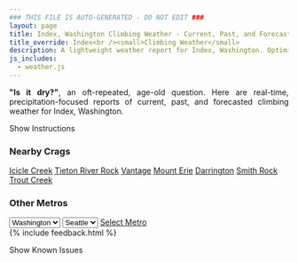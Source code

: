 ```yaml
---
### THIS FILE IS AUTO-GENERATED - DO NOT EDIT ###
layout: page
title: Index, Washington Climbing Weather - Current, Past, and Forecasted Report
title_override: Index<br /><small>Climbing Weather</small>
description: A lightweight weather report for Index, Washington. Optimized for slow internet connections.
js_includes:
  - weather.js
---
```


<section class="measure center lh-copy f5-ns f6 ph2 mv4" style="text-align: justify;">
<strong>"Is it dry?"</strong>, an oft-repeated, age-old question. Here are real-time,
precipitation-focused reports of current, past, and forecasted climbing weather for Index, Washington.
</section>

<p id="settings-toggle" class="mw5 b center tc hover-light-red black-70 pointer">Show Instructions</p>
<section id="settings" class="overflow-hidden" style="display:none;">
    <div class="mv2 ph2 center">
        <div class="fn f6 tc pv2">
            <p class="measure lh-copy center"><strong>Show/hide hourly forecasts</strong> by clicking the desired day.</p>
            <hr class="mw5 p0 mv2 o-60 b0 bt b--light-red light-red bg-light-red">
            <p class="measure lh-copy center"><strong>Current and Past conditions</strong> are measured by the nearest weather station. <strong>Forecast conditions</strong> are calculated and polled separately.</p>
            <hr class="mw5 p0 mv2 o-60 b0 bt b--light-red light-red bg-light-red">
            <p class="measure lh-copy center"><strong>Having issues?</strong> Try <a id="clear-cache" class="no-underline relative fancy-link light-red hover-light-red" href="#">clearing the local cache</a>.</p>
            <hr class="mw5 p0 mv2 o-60 b0 bt b--light-red light-red bg-light-red">
            <p class="measure lh-copy center">Weather data sourced from <a class="no-underline fancy-link relative light-red" target="_blank" href="https://www.weather.gov/documentation/services-web-api">weather.gov</a>.</p>
        </div>
    </div>
</section>
<section id="weather" data-crag="index-washington" class="mv4-ns mv3 ph2 center"></section>
<section id="nearby" class="tc lh-copy">
  <h3>Nearby Crags</h3>
<a class="nowrap no-underline fancy-link relative light-red mh3" href="/crags/icicle-creek-washington-weather.html">Icicle Creek</a>
<a class="nowrap no-underline fancy-link relative light-red mh3" href="/crags/tieton-river-rock-washington-weather.html">Tieton River Rock</a>
<a class="nowrap no-underline fancy-link relative light-red mh3" href="/crags/vantage-washington-weather.html">Vantage</a>
<a class="nowrap no-underline fancy-link relative light-red mh3" href="/crags/mount-erie-washington-weather.html">Mount Erie</a>
<a class="nowrap no-underline fancy-link relative light-red mh3" href="/crags/darrington-washington-weather.html">Darrington</a>
<a class="nowrap no-underline fancy-link relative light-red mh3" href="/crags/smith-rock-oregon-weather.html">Smith Rock</a>
<a class="nowrap no-underline fancy-link relative light-red mh3" href="/crags/trout-creek-oregon-weather.html">Trout Creek</a>
</section>
<section id="nearby" class="tc lh-copy">
  <h3>Other Metros</h3>
  <select class="ma1 bg-near-white pa2" id="stateSel">
    <option value="Texas">Texas</option>
    <option value="Washington" selected>Washington</option>
    <option value="Colorado">Colorado</option>
    <option value="Tennessee">Tennessee</option>
    <option value="Utah">Utah</option>
    <option value="California">California</option>
  </select>
  <select class="ma1 bg-near-white pa2" id="citySel">
    <option value="Seattle" selected>Seattle</option>
  </select>
  <a id="selectMetro" class="f6 link dim ph3 pv2 ma1 dib white bg-light-red" href="/crags/seattle-washington-weather.html">Select Metro</a>
  <script>
    var states = [];
    states["Texas"] = "Austin"
    states["Washington"] = "Seattle"
    states["Colorado"] = "Denver"
    states["Tennessee"] = "Nashville"
    states["Utah"] = "Salt Lake City"
    states["California"] = "San Francisco|Los Angeles"
  </script>
</section>
{% include feedback.html %}
<p id="issues-toggle" class="mw5 b center tc hover-light-red black-70 pointer">Show Known Issues</p>
<section id="issues" class="overflow-hidden tc f6">
</section>

<script>
  var weekly_SEW_150_72 = {"updated":"2020-12-29T23:00:31+00:00","units":"us","forecastGenerator":"BaselineForecastGenerator","generatedAt":"2020-12-30T08:58:23+00:00","updateTime":"2020-12-29T23:00:31+00:00","validTimes":"2020-12-29T16:00:00+00:00/P7DT9H","elevation":{"value":148.1328,"unitCode":"unit:m"},"periods":[{"number":1,"name":"Overnight","startTime":"2020-12-30T00:00:00-08:00","endTime":"2020-12-30T06:00:00-08:00","isDaytime":false,"temperature":37,"temperatureUnit":"F","temperatureTrend":"rising","windSpeed":"6 mph","windDirection":"ENE","icon":"https://api.weather.gov/icons/land/night/rain,100?size=medium","shortForecast":"Rain","detailedForecast":"Rain. Cloudy. Low around 37, with temperatures rising to around 40 overnight. East northeast wind around 6 mph. Chance of precipitation is 100%. New rainfall amounts between 1 and 2 inches possible."},{"number":2,"name":"Wednesday","startTime":"2020-12-30T06:00:00-08:00","endTime":"2020-12-30T18:00:00-08:00","isDaytime":true,"temperature":42,"temperatureUnit":"F","temperatureTrend":"falling","windSpeed":"5 to 10 mph","windDirection":"ENE","icon":"https://api.weather.gov/icons/land/day/rain,100/rain,90?size=medium","shortForecast":"Rain","detailedForecast":"Rain. Cloudy. High near 42, with temperatures falling to around 40 in the afternoon. East northeast wind 5 to 10 mph. Chance of precipitation is 100%. New rainfall amounts between 1 and 2 inches possible."},{"number":3,"name":"Wednesday Night","startTime":"2020-12-30T18:00:00-08:00","endTime":"2020-12-31T06:00:00-08:00","isDaytime":false,"temperature":40,"temperatureUnit":"F","temperatureTrend":null,"windSpeed":"7 mph","windDirection":"E","icon":"https://api.weather.gov/icons/land/night/rain,100?size=medium","shortForecast":"Rain","detailedForecast":"Rain. Cloudy, with a low around 40. East wind around 7 mph. Chance of precipitation is 100%. New rainfall amounts between three quarters and one inch possible."},{"number":4,"name":"Thursday","startTime":"2020-12-31T06:00:00-08:00","endTime":"2020-12-31T18:00:00-08:00","isDaytime":true,"temperature":43,"temperatureUnit":"F","temperatureTrend":null,"windSpeed":"6 mph","windDirection":"ENE","icon":"https://api.weather.gov/icons/land/day/rain,80/rain,50?size=medium","shortForecast":"Rain","detailedForecast":"Rain. Cloudy, with a high near 43. East northeast wind around 6 mph. Chance of precipitation is 80%. New rainfall amounts between a quarter and half of an inch possible."},{"number":5,"name":"Thursday Night","startTime":"2020-12-31T18:00:00-08:00","endTime":"2021-01-01T06:00:00-08:00","isDaytime":false,"temperature":41,"temperatureUnit":"F","temperatureTrend":null,"windSpeed":"7 mph","windDirection":"E","icon":"https://api.weather.gov/icons/land/night/rain,40/rain,70?size=medium","shortForecast":"Light Rain Likely","detailedForecast":"Rain likely. Mostly cloudy, with a low around 41. East wind around 7 mph. Chance of precipitation is 70%. New rainfall amounts between a tenth and quarter of an inch possible."},{"number":6,"name":"New Year's Day","startTime":"2021-01-01T06:00:00-08:00","endTime":"2021-01-01T18:00:00-08:00","isDaytime":true,"temperature":43,"temperatureUnit":"F","temperatureTrend":null,"windSpeed":"7 mph","windDirection":"ESE","icon":"https://api.weather.gov/icons/land/day/rain,70/rain,90?size=medium","shortForecast":"Rain","detailedForecast":"Rain. Cloudy, with a high near 43. Chance of precipitation is 90%. New rainfall amounts between a half and three quarters of an inch possible."},{"number":7,"name":"Friday Night","startTime":"2021-01-01T18:00:00-08:00","endTime":"2021-01-02T06:00:00-08:00","isDaytime":false,"temperature":41,"temperatureUnit":"F","temperatureTrend":null,"windSpeed":"6 to 10 mph","windDirection":"SSE","icon":"https://api.weather.gov/icons/land/night/rain,90/rain,80?size=medium","shortForecast":"Rain","detailedForecast":"Rain. Cloudy, with a low around 41. Chance of precipitation is 90%."},{"number":8,"name":"Saturday","startTime":"2021-01-02T06:00:00-08:00","endTime":"2021-01-02T18:00:00-08:00","isDaytime":true,"temperature":45,"temperatureUnit":"F","temperatureTrend":null,"windSpeed":"10 mph","windDirection":"SSE","icon":"https://api.weather.gov/icons/land/day/rain?size=medium","shortForecast":"Rain","detailedForecast":"Rain. Cloudy, with a high near 45."},{"number":9,"name":"Saturday Night","startTime":"2021-01-02T18:00:00-08:00","endTime":"2021-01-03T06:00:00-08:00","isDaytime":false,"temperature":41,"temperatureUnit":"F","temperatureTrend":null,"windSpeed":"12 mph","windDirection":"SSE","icon":"https://api.weather.gov/icons/land/night/rain?size=medium","shortForecast":"Rain","detailedForecast":"Rain. Cloudy, with a low around 41."},{"number":10,"name":"Sunday","startTime":"2021-01-03T06:00:00-08:00","endTime":"2021-01-03T18:00:00-08:00","isDaytime":true,"temperature":42,"temperatureUnit":"F","temperatureTrend":null,"windSpeed":"12 mph","windDirection":"SSW","icon":"https://api.weather.gov/icons/land/day/rain?size=medium","shortForecast":"Rain","detailedForecast":"Rain. Mostly cloudy, with a high near 42."},{"number":11,"name":"Sunday Night","startTime":"2021-01-03T18:00:00-08:00","endTime":"2021-01-04T06:00:00-08:00","isDaytime":false,"temperature":37,"temperatureUnit":"F","temperatureTrend":null,"windSpeed":"7 to 10 mph","windDirection":"SSE","icon":"https://api.weather.gov/icons/land/night/rain?size=medium","shortForecast":"Light Rain Likely","detailedForecast":"Rain likely. Mostly cloudy, with a low around 37."},{"number":12,"name":"Monday","startTime":"2021-01-04T06:00:00-08:00","endTime":"2021-01-04T18:00:00-08:00","isDaytime":true,"temperature":41,"temperatureUnit":"F","temperatureTrend":null,"windSpeed":"8 to 12 mph","windDirection":"ESE","icon":"https://api.weather.gov/icons/land/day/rain?size=medium","shortForecast":"Rain","detailedForecast":"Rain. Cloudy, with a high near 41."},{"number":13,"name":"Monday Night","startTime":"2021-01-04T18:00:00-08:00","endTime":"2021-01-05T06:00:00-08:00","isDaytime":false,"temperature":37,"temperatureUnit":"F","temperatureTrend":null,"windSpeed":"12 mph","windDirection":"SE","icon":"https://api.weather.gov/icons/land/night/rain?size=medium","shortForecast":"Rain","detailedForecast":"Rain. Mostly cloudy, with a low around 37."},{"number":14,"name":"Tuesday","startTime":"2021-01-05T06:00:00-08:00","endTime":"2021-01-05T18:00:00-08:00","isDaytime":true,"temperature":41,"temperatureUnit":"F","temperatureTrend":null,"windSpeed":"9 mph","windDirection":"SSE","icon":"https://api.weather.gov/icons/land/day/rain?size=medium","shortForecast":"Rain Likely","detailedForecast":"Rain likely before 5pm. Mostly cloudy, with a high near 41."}]}
  var hourly_SEW_150_72 = {"@context":["https://geojson.org/geojson-ld/geojson-context.jsonld",{"@version":"1.1","wx":"https://api.weather.gov/ontology#","geo":"http://www.opengis.net/ont/geosparql#","unit":"http://codes.wmo.int/common/unit/","@vocab":"https://api.weather.gov/ontology#"}],"type":"Feature","geometry":{"type":"Polygon","coordinates":[[[-121.5758471,47.8261007],[-121.5697809,47.8055844],[-121.539213,47.809657800000004],[-121.5452726,47.8301743],[-121.5758471,47.8261007]]]},"properties":{"updated":"2020-12-29T23:00:31+00:00","units":"us","forecastGenerator":"HourlyForecastGenerator","generatedAt":"2020-12-30T08:58:26+00:00","updateTime":"2020-12-29T23:00:31+00:00","validTimes":"2020-12-29T16:00:00+00:00/P7DT9H","elevation":{"value":148.1328,"unitCode":"unit:m"},"periods":[{"number":1,"name":"","startTime":"2020-12-30T00:00:00-08:00","endTime":"2020-12-30T01:00:00-08:00","isDaytime":false,"temperature":38,"temperatureUnit":"F","temperatureTrend":null,"windSpeed":"5 mph","windDirection":"NE","icon":"https://api.weather.gov/icons/land/night/rain,100?size=small","shortForecast":"Rain","detailedForecast":""},{"number":2,"name":"","startTime":"2020-12-30T01:00:00-08:00","endTime":"2020-12-30T02:00:00-08:00","isDaytime":false,"temperature":39,"temperatureUnit":"F","temperatureTrend":null,"windSpeed":"6 mph","windDirection":"NE","icon":"https://api.weather.gov/icons/land/night/rain,100?size=small","shortForecast":"Rain","detailedForecast":""},{"number":3,"name":"","startTime":"2020-12-30T02:00:00-08:00","endTime":"2020-12-30T03:00:00-08:00","isDaytime":false,"temperature":39,"temperatureUnit":"F","temperatureTrend":null,"windSpeed":"6 mph","windDirection":"ENE","icon":"https://api.weather.gov/icons/land/night/rain,100?size=small","shortForecast":"Rain","detailedForecast":""},{"number":4,"name":"","startTime":"2020-12-30T03:00:00-08:00","endTime":"2020-12-30T04:00:00-08:00","isDaytime":false,"temperature":39,"temperatureUnit":"F","temperatureTrend":null,"windSpeed":"6 mph","windDirection":"ENE","icon":"https://api.weather.gov/icons/land/night/rain,90?size=small","shortForecast":"Rain","detailedForecast":""},{"number":5,"name":"","startTime":"2020-12-30T04:00:00-08:00","endTime":"2020-12-30T05:00:00-08:00","isDaytime":false,"temperature":40,"temperatureUnit":"F","temperatureTrend":null,"windSpeed":"6 mph","windDirection":"ENE","icon":"https://api.weather.gov/icons/land/night/rain,100?size=small","shortForecast":"Rain","detailedForecast":""},{"number":6,"name":"","startTime":"2020-12-30T05:00:00-08:00","endTime":"2020-12-30T06:00:00-08:00","isDaytime":false,"temperature":40,"temperatureUnit":"F","temperatureTrend":null,"windSpeed":"6 mph","windDirection":"ENE","icon":"https://api.weather.gov/icons/land/night/rain,100?size=small","shortForecast":"Rain","detailedForecast":""},{"number":7,"name":"","startTime":"2020-12-30T06:00:00-08:00","endTime":"2020-12-30T07:00:00-08:00","isDaytime":true,"temperature":40,"temperatureUnit":"F","temperatureTrend":null,"windSpeed":"9 mph","windDirection":"E","icon":"https://api.weather.gov/icons/land/day/rain,100?size=small","shortForecast":"Rain","detailedForecast":""},{"number":8,"name":"","startTime":"2020-12-30T07:00:00-08:00","endTime":"2020-12-30T08:00:00-08:00","isDaytime":true,"temperature":40,"temperatureUnit":"F","temperatureTrend":null,"windSpeed":"7 mph","windDirection":"ENE","icon":"https://api.weather.gov/icons/land/day/rain?size=small","shortForecast":"Rain","detailedForecast":""},{"number":9,"name":"","startTime":"2020-12-30T08:00:00-08:00","endTime":"2020-12-30T09:00:00-08:00","isDaytime":true,"temperature":40,"temperatureUnit":"F","temperatureTrend":null,"windSpeed":"7 mph","windDirection":"ENE","icon":"https://api.weather.gov/icons/land/day/rain?size=small","shortForecast":"Rain","detailedForecast":""},{"number":10,"name":"","startTime":"2020-12-30T09:00:00-08:00","endTime":"2020-12-30T10:00:00-08:00","isDaytime":true,"temperature":40,"temperatureUnit":"F","temperatureTrend":null,"windSpeed":"7 mph","windDirection":"ENE","icon":"https://api.weather.gov/icons/land/day/rain?size=small","shortForecast":"Rain","detailedForecast":""},{"number":11,"name":"","startTime":"2020-12-30T10:00:00-08:00","endTime":"2020-12-30T11:00:00-08:00","isDaytime":true,"temperature":41,"temperatureUnit":"F","temperatureTrend":null,"windSpeed":"10 mph","windDirection":"NE","icon":"https://api.weather.gov/icons/land/day/rain?size=small","shortForecast":"Rain","detailedForecast":""},{"number":12,"name":"","startTime":"2020-12-30T11:00:00-08:00","endTime":"2020-12-30T12:00:00-08:00","isDaytime":true,"temperature":40,"temperatureUnit":"F","temperatureTrend":null,"windSpeed":"10 mph","windDirection":"NE","icon":"https://api.weather.gov/icons/land/day/rain?size=small","shortForecast":"Rain","detailedForecast":""},{"number":13,"name":"","startTime":"2020-12-30T12:00:00-08:00","endTime":"2020-12-30T13:00:00-08:00","isDaytime":true,"temperature":40,"temperatureUnit":"F","temperatureTrend":null,"windSpeed":"10 mph","windDirection":"NE","icon":"https://api.weather.gov/icons/land/day/rain?size=small","shortForecast":"Rain","detailedForecast":""},{"number":14,"name":"","startTime":"2020-12-30T13:00:00-08:00","endTime":"2020-12-30T14:00:00-08:00","isDaytime":true,"temperature":40,"temperatureUnit":"F","temperatureTrend":null,"windSpeed":"6 mph","windDirection":"E","icon":"https://api.weather.gov/icons/land/day/rain?size=small","shortForecast":"Rain","detailedForecast":""},{"number":15,"name":"","startTime":"2020-12-30T14:00:00-08:00","endTime":"2020-12-30T15:00:00-08:00","isDaytime":true,"temperature":41,"temperatureUnit":"F","temperatureTrend":null,"windSpeed":"6 mph","windDirection":"E","icon":"https://api.weather.gov/icons/land/day/rain?size=small","shortForecast":"Rain Likely","detailedForecast":""},{"number":16,"name":"","startTime":"2020-12-30T15:00:00-08:00","endTime":"2020-12-30T16:00:00-08:00","isDaytime":true,"temperature":40,"temperatureUnit":"F","temperatureTrend":null,"windSpeed":"6 mph","windDirection":"E","icon":"https://api.weather.gov/icons/land/day/rain?size=small","shortForecast":"Rain Likely","detailedForecast":""},{"number":17,"name":"","startTime":"2020-12-30T16:00:00-08:00","endTime":"2020-12-30T17:00:00-08:00","isDaytime":true,"temperature":40,"temperatureUnit":"F","temperatureTrend":null,"windSpeed":"5 mph","windDirection":"E","icon":"https://api.weather.gov/icons/land/day/rain?size=small","shortForecast":"Rain","detailedForecast":""},{"number":18,"name":"","startTime":"2020-12-30T17:00:00-08:00","endTime":"2020-12-30T18:00:00-08:00","isDaytime":true,"temperature":40,"temperatureUnit":"F","temperatureTrend":null,"windSpeed":"5 mph","windDirection":"E","icon":"https://api.weather.gov/icons/land/day/rain?size=small","shortForecast":"Rain","detailedForecast":""},{"number":19,"name":"","startTime":"2020-12-30T18:00:00-08:00","endTime":"2020-12-30T19:00:00-08:00","isDaytime":false,"temperature":40,"temperatureUnit":"F","temperatureTrend":null,"windSpeed":"5 mph","windDirection":"E","icon":"https://api.weather.gov/icons/land/night/rain?size=small","shortForecast":"Rain","detailedForecast":""},{"number":20,"name":"","startTime":"2020-12-30T19:00:00-08:00","endTime":"2020-12-30T20:00:00-08:00","isDaytime":false,"temperature":40,"temperatureUnit":"F","temperatureTrend":null,"windSpeed":"5 mph","windDirection":"E","icon":"https://api.weather.gov/icons/land/night/rain?size=small","shortForecast":"Rain","detailedForecast":""},{"number":21,"name":"","startTime":"2020-12-30T20:00:00-08:00","endTime":"2020-12-30T21:00:00-08:00","isDaytime":false,"temperature":40,"temperatureUnit":"F","temperatureTrend":null,"windSpeed":"5 mph","windDirection":"E","icon":"https://api.weather.gov/icons/land/night/rain?size=small","shortForecast":"Rain","detailedForecast":""},{"number":22,"name":"","startTime":"2020-12-30T21:00:00-08:00","endTime":"2020-12-30T22:00:00-08:00","isDaytime":false,"temperature":40,"temperatureUnit":"F","temperatureTrend":null,"windSpeed":"5 mph","windDirection":"E","icon":"https://api.weather.gov/icons/land/night/rain?size=small","shortForecast":"Rain","detailedForecast":""},{"number":23,"name":"","startTime":"2020-12-30T22:00:00-08:00","endTime":"2020-12-30T23:00:00-08:00","isDaytime":false,"temperature":41,"temperatureUnit":"F","temperatureTrend":null,"windSpeed":"6 mph","windDirection":"E","icon":"https://api.weather.gov/icons/land/night/rain?size=small","shortForecast":"Rain","detailedForecast":""},{"number":24,"name":"","startTime":"2020-12-30T23:00:00-08:00","endTime":"2020-12-31T00:00:00-08:00","isDaytime":false,"temperature":41,"temperatureUnit":"F","temperatureTrend":null,"windSpeed":"6 mph","windDirection":"E","icon":"https://api.weather.gov/icons/land/night/rain?size=small","shortForecast":"Rain","detailedForecast":""},{"number":25,"name":"","startTime":"2020-12-31T00:00:00-08:00","endTime":"2020-12-31T01:00:00-08:00","isDaytime":false,"temperature":41,"temperatureUnit":"F","temperatureTrend":null,"windSpeed":"6 mph","windDirection":"E","icon":"https://api.weather.gov/icons/land/night/rain?size=small","shortForecast":"Rain","detailedForecast":""},{"number":26,"name":"","startTime":"2020-12-31T01:00:00-08:00","endTime":"2020-12-31T02:00:00-08:00","isDaytime":false,"temperature":41,"temperatureUnit":"F","temperatureTrend":null,"windSpeed":"7 mph","windDirection":"E","icon":"https://api.weather.gov/icons/land/night/rain?size=small","shortForecast":"Rain","detailedForecast":""},{"number":27,"name":"","startTime":"2020-12-31T02:00:00-08:00","endTime":"2020-12-31T03:00:00-08:00","isDaytime":false,"temperature":41,"temperatureUnit":"F","temperatureTrend":null,"windSpeed":"7 mph","windDirection":"E","icon":"https://api.weather.gov/icons/land/night/rain?size=small","shortForecast":"Rain","detailedForecast":""},{"number":28,"name":"","startTime":"2020-12-31T03:00:00-08:00","endTime":"2020-12-31T04:00:00-08:00","isDaytime":false,"temperature":41,"temperatureUnit":"F","temperatureTrend":null,"windSpeed":"7 mph","windDirection":"E","icon":"https://api.weather.gov/icons/land/night/rain?size=small","shortForecast":"Rain","detailedForecast":""},{"number":29,"name":"","startTime":"2020-12-31T04:00:00-08:00","endTime":"2020-12-31T05:00:00-08:00","isDaytime":false,"temperature":41,"temperatureUnit":"F","temperatureTrend":null,"windSpeed":"6 mph","windDirection":"ENE","icon":"https://api.weather.gov/icons/land/night/rain?size=small","shortForecast":"Rain","detailedForecast":""},{"number":30,"name":"","startTime":"2020-12-31T05:00:00-08:00","endTime":"2020-12-31T06:00:00-08:00","isDaytime":false,"temperature":41,"temperatureUnit":"F","temperatureTrend":null,"windSpeed":"6 mph","windDirection":"ENE","icon":"https://api.weather.gov/icons/land/night/rain?size=small","shortForecast":"Rain","detailedForecast":""},{"number":31,"name":"","startTime":"2020-12-31T06:00:00-08:00","endTime":"2020-12-31T07:00:00-08:00","isDaytime":true,"temperature":41,"temperatureUnit":"F","temperatureTrend":null,"windSpeed":"6 mph","windDirection":"ENE","icon":"https://api.weather.gov/icons/land/day/rain?size=small","shortForecast":"Rain","detailedForecast":""},{"number":32,"name":"","startTime":"2020-12-31T07:00:00-08:00","endTime":"2020-12-31T08:00:00-08:00","isDaytime":true,"temperature":41,"temperatureUnit":"F","temperatureTrend":null,"windSpeed":"6 mph","windDirection":"ENE","icon":"https://api.weather.gov/icons/land/day/rain?size=small","shortForecast":"Rain","detailedForecast":""},{"number":33,"name":"","startTime":"2020-12-31T08:00:00-08:00","endTime":"2020-12-31T09:00:00-08:00","isDaytime":true,"temperature":41,"temperatureUnit":"F","temperatureTrend":null,"windSpeed":"6 mph","windDirection":"ENE","icon":"https://api.weather.gov/icons/land/day/rain?size=small","shortForecast":"Rain","detailedForecast":""},{"number":34,"name":"","startTime":"2020-12-31T09:00:00-08:00","endTime":"2020-12-31T10:00:00-08:00","isDaytime":true,"temperature":41,"temperatureUnit":"F","temperatureTrend":null,"windSpeed":"6 mph","windDirection":"ENE","icon":"https://api.weather.gov/icons/land/day/rain?size=small","shortForecast":"Rain","detailedForecast":""},{"number":35,"name":"","startTime":"2020-12-31T10:00:00-08:00","endTime":"2020-12-31T11:00:00-08:00","isDaytime":true,"temperature":41,"temperatureUnit":"F","temperatureTrend":null,"windSpeed":"5 mph","windDirection":"ENE","icon":"https://api.weather.gov/icons/land/day/rain?size=small","shortForecast":"Chance Light Rain","detailedForecast":""},{"number":36,"name":"","startTime":"2020-12-31T11:00:00-08:00","endTime":"2020-12-31T12:00:00-08:00","isDaytime":true,"temperature":41,"temperatureUnit":"F","temperatureTrend":null,"windSpeed":"5 mph","windDirection":"ENE","icon":"https://api.weather.gov/icons/land/day/rain?size=small","shortForecast":"Chance Light Rain","detailedForecast":""},{"number":37,"name":"","startTime":"2020-12-31T12:00:00-08:00","endTime":"2020-12-31T13:00:00-08:00","isDaytime":true,"temperature":42,"temperatureUnit":"F","temperatureTrend":null,"windSpeed":"5 mph","windDirection":"ENE","icon":"https://api.weather.gov/icons/land/day/rain?size=small","shortForecast":"Chance Light Rain","detailedForecast":""},{"number":38,"name":"","startTime":"2020-12-31T13:00:00-08:00","endTime":"2020-12-31T14:00:00-08:00","isDaytime":true,"temperature":42,"temperatureUnit":"F","temperatureTrend":null,"windSpeed":"5 mph","windDirection":"ENE","icon":"https://api.weather.gov/icons/land/day/rain?size=small","shortForecast":"Chance Light Rain","detailedForecast":""},{"number":39,"name":"","startTime":"2020-12-31T14:00:00-08:00","endTime":"2020-12-31T15:00:00-08:00","isDaytime":true,"temperature":42,"temperatureUnit":"F","temperatureTrend":null,"windSpeed":"5 mph","windDirection":"ENE","icon":"https://api.weather.gov/icons/land/day/rain?size=small","shortForecast":"Chance Light Rain","detailedForecast":""},{"number":40,"name":"","startTime":"2020-12-31T15:00:00-08:00","endTime":"2020-12-31T16:00:00-08:00","isDaytime":true,"temperature":42,"temperatureUnit":"F","temperatureTrend":null,"windSpeed":"5 mph","windDirection":"ENE","icon":"https://api.weather.gov/icons/land/day/rain?size=small","shortForecast":"Chance Light Rain","detailedForecast":""},{"number":41,"name":"","startTime":"2020-12-31T16:00:00-08:00","endTime":"2020-12-31T17:00:00-08:00","isDaytime":true,"temperature":42,"temperatureUnit":"F","temperatureTrend":null,"windSpeed":"5 mph","windDirection":"E","icon":"https://api.weather.gov/icons/land/day/rain?size=small","shortForecast":"Slight Chance Light Rain","detailedForecast":""},{"number":42,"name":"","startTime":"2020-12-31T17:00:00-08:00","endTime":"2020-12-31T18:00:00-08:00","isDaytime":true,"temperature":42,"temperatureUnit":"F","temperatureTrend":null,"windSpeed":"5 mph","windDirection":"E","icon":"https://api.weather.gov/icons/land/day/rain?size=small","shortForecast":"Slight Chance Light Rain","detailedForecast":""},{"number":43,"name":"","startTime":"2020-12-31T18:00:00-08:00","endTime":"2020-12-31T19:00:00-08:00","isDaytime":false,"temperature":42,"temperatureUnit":"F","temperatureTrend":null,"windSpeed":"5 mph","windDirection":"E","icon":"https://api.weather.gov/icons/land/night/rain?size=small","shortForecast":"Slight Chance Light Rain","detailedForecast":""},{"number":44,"name":"","startTime":"2020-12-31T19:00:00-08:00","endTime":"2020-12-31T20:00:00-08:00","isDaytime":false,"temperature":42,"temperatureUnit":"F","temperatureTrend":null,"windSpeed":"6 mph","windDirection":"E","icon":"https://api.weather.gov/icons/land/night/rain?size=small","shortForecast":"Slight Chance Light Rain","detailedForecast":""},{"number":45,"name":"","startTime":"2020-12-31T20:00:00-08:00","endTime":"2020-12-31T21:00:00-08:00","isDaytime":false,"temperature":42,"temperatureUnit":"F","temperatureTrend":null,"windSpeed":"6 mph","windDirection":"E","icon":"https://api.weather.gov/icons/land/night/rain?size=small","shortForecast":"Slight Chance Light Rain","detailedForecast":""},{"number":46,"name":"","startTime":"2020-12-31T21:00:00-08:00","endTime":"2020-12-31T22:00:00-08:00","isDaytime":false,"temperature":42,"temperatureUnit":"F","temperatureTrend":null,"windSpeed":"6 mph","windDirection":"E","icon":"https://api.weather.gov/icons/land/night/rain?size=small","shortForecast":"Slight Chance Light Rain","detailedForecast":""},{"number":47,"name":"","startTime":"2020-12-31T22:00:00-08:00","endTime":"2020-12-31T23:00:00-08:00","isDaytime":false,"temperature":42,"temperatureUnit":"F","temperatureTrend":null,"windSpeed":"6 mph","windDirection":"E","icon":"https://api.weather.gov/icons/land/night/rain?size=small","shortForecast":"Chance Light Rain","detailedForecast":""},{"number":48,"name":"","startTime":"2020-12-31T23:00:00-08:00","endTime":"2021-01-01T00:00:00-08:00","isDaytime":false,"temperature":42,"temperatureUnit":"F","temperatureTrend":null,"windSpeed":"6 mph","windDirection":"E","icon":"https://api.weather.gov/icons/land/night/rain?size=small","shortForecast":"Chance Light Rain","detailedForecast":""},{"number":49,"name":"","startTime":"2021-01-01T00:00:00-08:00","endTime":"2021-01-01T01:00:00-08:00","isDaytime":false,"temperature":42,"temperatureUnit":"F","temperatureTrend":null,"windSpeed":"6 mph","windDirection":"E","icon":"https://api.weather.gov/icons/land/night/rain?size=small","shortForecast":"Chance Light Rain","detailedForecast":""},{"number":50,"name":"","startTime":"2021-01-01T01:00:00-08:00","endTime":"2021-01-01T02:00:00-08:00","isDaytime":false,"temperature":42,"temperatureUnit":"F","temperatureTrend":null,"windSpeed":"6 mph","windDirection":"E","icon":"https://api.weather.gov/icons/land/night/rain?size=small","shortForecast":"Chance Light Rain","detailedForecast":""},{"number":51,"name":"","startTime":"2021-01-01T02:00:00-08:00","endTime":"2021-01-01T03:00:00-08:00","isDaytime":false,"temperature":42,"temperatureUnit":"F","temperatureTrend":null,"windSpeed":"6 mph","windDirection":"E","icon":"https://api.weather.gov/icons/land/night/rain?size=small","shortForecast":"Chance Light Rain","detailedForecast":""},{"number":52,"name":"","startTime":"2021-01-01T03:00:00-08:00","endTime":"2021-01-01T04:00:00-08:00","isDaytime":false,"temperature":42,"temperatureUnit":"F","temperatureTrend":null,"windSpeed":"6 mph","windDirection":"E","icon":"https://api.weather.gov/icons/land/night/rain?size=small","shortForecast":"Chance Light Rain","detailedForecast":""},{"number":53,"name":"","startTime":"2021-01-01T04:00:00-08:00","endTime":"2021-01-01T05:00:00-08:00","isDaytime":false,"temperature":42,"temperatureUnit":"F","temperatureTrend":null,"windSpeed":"7 mph","windDirection":"NE","icon":"https://api.weather.gov/icons/land/night/rain?size=small","shortForecast":"Light Rain Likely","detailedForecast":""},{"number":54,"name":"","startTime":"2021-01-01T05:00:00-08:00","endTime":"2021-01-01T06:00:00-08:00","isDaytime":false,"temperature":42,"temperatureUnit":"F","temperatureTrend":null,"windSpeed":"7 mph","windDirection":"NE","icon":"https://api.weather.gov/icons/land/night/rain?size=small","shortForecast":"Light Rain Likely","detailedForecast":""},{"number":55,"name":"","startTime":"2021-01-01T06:00:00-08:00","endTime":"2021-01-01T07:00:00-08:00","isDaytime":true,"temperature":41,"temperatureUnit":"F","temperatureTrend":null,"windSpeed":"7 mph","windDirection":"NE","icon":"https://api.weather.gov/icons/land/day/rain?size=small","shortForecast":"Light Rain Likely","detailedForecast":""},{"number":56,"name":"","startTime":"2021-01-01T07:00:00-08:00","endTime":"2021-01-01T08:00:00-08:00","isDaytime":true,"temperature":41,"temperatureUnit":"F","temperatureTrend":null,"windSpeed":"5 mph","windDirection":"ESE","icon":"https://api.weather.gov/icons/land/day/rain?size=small","shortForecast":"Light Rain Likely","detailedForecast":""},{"number":57,"name":"","startTime":"2021-01-01T08:00:00-08:00","endTime":"2021-01-01T09:00:00-08:00","isDaytime":true,"temperature":41,"temperatureUnit":"F","temperatureTrend":null,"windSpeed":"5 mph","windDirection":"ESE","icon":"https://api.weather.gov/icons/land/day/rain?size=small","shortForecast":"Light Rain Likely","detailedForecast":""},{"number":58,"name":"","startTime":"2021-01-01T09:00:00-08:00","endTime":"2021-01-01T10:00:00-08:00","isDaytime":true,"temperature":42,"temperatureUnit":"F","temperatureTrend":null,"windSpeed":"5 mph","windDirection":"ESE","icon":"https://api.weather.gov/icons/land/day/rain?size=small","shortForecast":"Light Rain Likely","detailedForecast":""},{"number":59,"name":"","startTime":"2021-01-01T10:00:00-08:00","endTime":"2021-01-01T11:00:00-08:00","isDaytime":true,"temperature":42,"temperatureUnit":"F","temperatureTrend":null,"windSpeed":"6 mph","windDirection":"ESE","icon":"https://api.weather.gov/icons/land/day/rain?size=small","shortForecast":"Rain Likely","detailedForecast":""},{"number":60,"name":"","startTime":"2021-01-01T11:00:00-08:00","endTime":"2021-01-01T12:00:00-08:00","isDaytime":true,"temperature":42,"temperatureUnit":"F","temperatureTrend":null,"windSpeed":"6 mph","windDirection":"ESE","icon":"https://api.weather.gov/icons/land/day/rain?size=small","shortForecast":"Rain Likely","detailedForecast":""},{"number":61,"name":"","startTime":"2021-01-01T12:00:00-08:00","endTime":"2021-01-01T13:00:00-08:00","isDaytime":true,"temperature":43,"temperatureUnit":"F","temperatureTrend":null,"windSpeed":"6 mph","windDirection":"ESE","icon":"https://api.weather.gov/icons/land/day/rain?size=small","shortForecast":"Rain Likely","detailedForecast":""},{"number":62,"name":"","startTime":"2021-01-01T13:00:00-08:00","endTime":"2021-01-01T14:00:00-08:00","isDaytime":true,"temperature":43,"temperatureUnit":"F","temperatureTrend":null,"windSpeed":"7 mph","windDirection":"ESE","icon":"https://api.weather.gov/icons/land/day/rain?size=small","shortForecast":"Rain Likely","detailedForecast":""},{"number":63,"name":"","startTime":"2021-01-01T14:00:00-08:00","endTime":"2021-01-01T15:00:00-08:00","isDaytime":true,"temperature":43,"temperatureUnit":"F","temperatureTrend":null,"windSpeed":"7 mph","windDirection":"ESE","icon":"https://api.weather.gov/icons/land/day/rain?size=small","shortForecast":"Rain Likely","detailedForecast":""},{"number":64,"name":"","startTime":"2021-01-01T15:00:00-08:00","endTime":"2021-01-01T16:00:00-08:00","isDaytime":true,"temperature":42,"temperatureUnit":"F","temperatureTrend":null,"windSpeed":"7 mph","windDirection":"ESE","icon":"https://api.weather.gov/icons/land/day/rain?size=small","shortForecast":"Rain Likely","detailedForecast":""},{"number":65,"name":"","startTime":"2021-01-01T16:00:00-08:00","endTime":"2021-01-01T17:00:00-08:00","isDaytime":true,"temperature":42,"temperatureUnit":"F","temperatureTrend":null,"windSpeed":"6 mph","windDirection":"SE","icon":"https://api.weather.gov/icons/land/day/rain?size=small","shortForecast":"Rain","detailedForecast":""},{"number":66,"name":"","startTime":"2021-01-01T17:00:00-08:00","endTime":"2021-01-01T18:00:00-08:00","isDaytime":true,"temperature":42,"temperatureUnit":"F","temperatureTrend":null,"windSpeed":"6 mph","windDirection":"SE","icon":"https://api.weather.gov/icons/land/day/rain?size=small","shortForecast":"Rain","detailedForecast":""},{"number":67,"name":"","startTime":"2021-01-01T18:00:00-08:00","endTime":"2021-01-01T19:00:00-08:00","isDaytime":false,"temperature":42,"temperatureUnit":"F","temperatureTrend":null,"windSpeed":"6 mph","windDirection":"SE","icon":"https://api.weather.gov/icons/land/night/rain?size=small","shortForecast":"Rain","detailedForecast":""},{"number":68,"name":"","startTime":"2021-01-01T19:00:00-08:00","endTime":"2021-01-01T20:00:00-08:00","isDaytime":false,"temperature":42,"temperatureUnit":"F","temperatureTrend":null,"windSpeed":"9 mph","windDirection":"SE","icon":"https://api.weather.gov/icons/land/night/rain?size=small","shortForecast":"Rain","detailedForecast":""},{"number":69,"name":"","startTime":"2021-01-01T20:00:00-08:00","endTime":"2021-01-01T21:00:00-08:00","isDaytime":false,"temperature":42,"temperatureUnit":"F","temperatureTrend":null,"windSpeed":"9 mph","windDirection":"SE","icon":"https://api.weather.gov/icons/land/night/rain?size=small","shortForecast":"Rain","detailedForecast":""},{"number":70,"name":"","startTime":"2021-01-01T21:00:00-08:00","endTime":"2021-01-01T22:00:00-08:00","isDaytime":false,"temperature":42,"temperatureUnit":"F","temperatureTrend":null,"windSpeed":"9 mph","windDirection":"SE","icon":"https://api.weather.gov/icons/land/night/rain?size=small","shortForecast":"Rain","detailedForecast":""},{"number":71,"name":"","startTime":"2021-01-01T22:00:00-08:00","endTime":"2021-01-01T23:00:00-08:00","isDaytime":false,"temperature":42,"temperatureUnit":"F","temperatureTrend":null,"windSpeed":"9 mph","windDirection":"SSE","icon":"https://api.weather.gov/icons/land/night/rain?size=small","shortForecast":"Rain","detailedForecast":""},{"number":72,"name":"","startTime":"2021-01-01T23:00:00-08:00","endTime":"2021-01-02T00:00:00-08:00","isDaytime":false,"temperature":42,"temperatureUnit":"F","temperatureTrend":null,"windSpeed":"9 mph","windDirection":"SSE","icon":"https://api.weather.gov/icons/land/night/rain?size=small","shortForecast":"Rain","detailedForecast":""},{"number":73,"name":"","startTime":"2021-01-02T00:00:00-08:00","endTime":"2021-01-02T01:00:00-08:00","isDaytime":false,"temperature":43,"temperatureUnit":"F","temperatureTrend":null,"windSpeed":"9 mph","windDirection":"SSE","icon":"https://api.weather.gov/icons/land/night/rain?size=small","shortForecast":"Rain","detailedForecast":""},{"number":74,"name":"","startTime":"2021-01-02T01:00:00-08:00","endTime":"2021-01-02T02:00:00-08:00","isDaytime":false,"temperature":43,"temperatureUnit":"F","temperatureTrend":null,"windSpeed":"10 mph","windDirection":"S","icon":"https://api.weather.gov/icons/land/night/rain?size=small","shortForecast":"Rain","detailedForecast":""},{"number":75,"name":"","startTime":"2021-01-02T02:00:00-08:00","endTime":"2021-01-02T03:00:00-08:00","isDaytime":false,"temperature":43,"temperatureUnit":"F","temperatureTrend":null,"windSpeed":"10 mph","windDirection":"S","icon":"https://api.weather.gov/icons/land/night/rain?size=small","shortForecast":"Rain","detailedForecast":""},{"number":76,"name":"","startTime":"2021-01-02T03:00:00-08:00","endTime":"2021-01-02T04:00:00-08:00","isDaytime":false,"temperature":43,"temperatureUnit":"F","temperatureTrend":null,"windSpeed":"10 mph","windDirection":"S","icon":"https://api.weather.gov/icons/land/night/rain?size=small","shortForecast":"Rain","detailedForecast":""},{"number":77,"name":"","startTime":"2021-01-02T04:00:00-08:00","endTime":"2021-01-02T05:00:00-08:00","isDaytime":false,"temperature":43,"temperatureUnit":"F","temperatureTrend":null,"windSpeed":"10 mph","windDirection":"S","icon":"https://api.weather.gov/icons/land/night/rain?size=small","shortForecast":"Rain","detailedForecast":""},{"number":78,"name":"","startTime":"2021-01-02T05:00:00-08:00","endTime":"2021-01-02T06:00:00-08:00","isDaytime":false,"temperature":43,"temperatureUnit":"F","temperatureTrend":null,"windSpeed":"10 mph","windDirection":"S","icon":"https://api.weather.gov/icons/land/night/rain?size=small","shortForecast":"Rain","detailedForecast":""},{"number":79,"name":"","startTime":"2021-01-02T06:00:00-08:00","endTime":"2021-01-02T07:00:00-08:00","isDaytime":true,"temperature":43,"temperatureUnit":"F","temperatureTrend":null,"windSpeed":"10 mph","windDirection":"S","icon":"https://api.weather.gov/icons/land/day/rain?size=small","shortForecast":"Rain","detailedForecast":""},{"number":80,"name":"","startTime":"2021-01-02T07:00:00-08:00","endTime":"2021-01-02T08:00:00-08:00","isDaytime":true,"temperature":43,"temperatureUnit":"F","temperatureTrend":null,"windSpeed":"10 mph","windDirection":"S","icon":"https://api.weather.gov/icons/land/day/rain?size=small","shortForecast":"Rain","detailedForecast":""},{"number":81,"name":"","startTime":"2021-01-02T08:00:00-08:00","endTime":"2021-01-02T09:00:00-08:00","isDaytime":true,"temperature":43,"temperatureUnit":"F","temperatureTrend":null,"windSpeed":"10 mph","windDirection":"S","icon":"https://api.weather.gov/icons/land/day/rain?size=small","shortForecast":"Rain","detailedForecast":""},{"number":82,"name":"","startTime":"2021-01-02T09:00:00-08:00","endTime":"2021-01-02T10:00:00-08:00","isDaytime":true,"temperature":43,"temperatureUnit":"F","temperatureTrend":null,"windSpeed":"10 mph","windDirection":"S","icon":"https://api.weather.gov/icons/land/day/rain?size=small","shortForecast":"Rain","detailedForecast":""},{"number":83,"name":"","startTime":"2021-01-02T10:00:00-08:00","endTime":"2021-01-02T11:00:00-08:00","isDaytime":true,"temperature":43,"temperatureUnit":"F","temperatureTrend":null,"windSpeed":"9 mph","windDirection":"SSE","icon":"https://api.weather.gov/icons/land/day/rain?size=small","shortForecast":"Rain","detailedForecast":""},{"number":84,"name":"","startTime":"2021-01-02T11:00:00-08:00","endTime":"2021-01-02T12:00:00-08:00","isDaytime":true,"temperature":43,"temperatureUnit":"F","temperatureTrend":null,"windSpeed":"9 mph","windDirection":"SSE","icon":"https://api.weather.gov/icons/land/day/rain?size=small","shortForecast":"Rain","detailedForecast":""},{"number":85,"name":"","startTime":"2021-01-02T12:00:00-08:00","endTime":"2021-01-02T13:00:00-08:00","isDaytime":true,"temperature":44,"temperatureUnit":"F","temperatureTrend":null,"windSpeed":"9 mph","windDirection":"SSE","icon":"https://api.weather.gov/icons/land/day/rain?size=small","shortForecast":"Rain","detailedForecast":""},{"number":86,"name":"","startTime":"2021-01-02T13:00:00-08:00","endTime":"2021-01-02T14:00:00-08:00","isDaytime":true,"temperature":44,"temperatureUnit":"F","temperatureTrend":null,"windSpeed":"10 mph","windDirection":"SSE","icon":"https://api.weather.gov/icons/land/day/rain?size=small","shortForecast":"Rain","detailedForecast":""},{"number":87,"name":"","startTime":"2021-01-02T14:00:00-08:00","endTime":"2021-01-02T15:00:00-08:00","isDaytime":true,"temperature":44,"temperatureUnit":"F","temperatureTrend":null,"windSpeed":"10 mph","windDirection":"SSE","icon":"https://api.weather.gov/icons/land/day/rain?size=small","shortForecast":"Rain","detailedForecast":""},{"number":88,"name":"","startTime":"2021-01-02T15:00:00-08:00","endTime":"2021-01-02T16:00:00-08:00","isDaytime":true,"temperature":43,"temperatureUnit":"F","temperatureTrend":null,"windSpeed":"10 mph","windDirection":"SSE","icon":"https://api.weather.gov/icons/land/day/rain?size=small","shortForecast":"Rain","detailedForecast":""},{"number":89,"name":"","startTime":"2021-01-02T16:00:00-08:00","endTime":"2021-01-02T17:00:00-08:00","isDaytime":true,"temperature":43,"temperatureUnit":"F","temperatureTrend":null,"windSpeed":"10 mph","windDirection":"SSE","icon":"https://api.weather.gov/icons/land/day/rain?size=small","shortForecast":"Rain","detailedForecast":""},{"number":90,"name":"","startTime":"2021-01-02T17:00:00-08:00","endTime":"2021-01-02T18:00:00-08:00","isDaytime":true,"temperature":43,"temperatureUnit":"F","temperatureTrend":null,"windSpeed":"10 mph","windDirection":"SSE","icon":"https://api.weather.gov/icons/land/day/rain?size=small","shortForecast":"Rain","detailedForecast":""},{"number":91,"name":"","startTime":"2021-01-02T18:00:00-08:00","endTime":"2021-01-02T19:00:00-08:00","isDaytime":false,"temperature":44,"temperatureUnit":"F","temperatureTrend":null,"windSpeed":"10 mph","windDirection":"SSE","icon":"https://api.weather.gov/icons/land/night/rain?size=small","shortForecast":"Rain","detailedForecast":""},{"number":92,"name":"","startTime":"2021-01-02T19:00:00-08:00","endTime":"2021-01-02T20:00:00-08:00","isDaytime":false,"temperature":44,"temperatureUnit":"F","temperatureTrend":null,"windSpeed":"12 mph","windDirection":"SSE","icon":"https://api.weather.gov/icons/land/night/rain?size=small","shortForecast":"Rain","detailedForecast":""},{"number":93,"name":"","startTime":"2021-01-02T20:00:00-08:00","endTime":"2021-01-02T21:00:00-08:00","isDaytime":false,"temperature":44,"temperatureUnit":"F","temperatureTrend":null,"windSpeed":"12 mph","windDirection":"SSE","icon":"https://api.weather.gov/icons/land/night/rain?size=small","shortForecast":"Rain","detailedForecast":""},{"number":94,"name":"","startTime":"2021-01-02T21:00:00-08:00","endTime":"2021-01-02T22:00:00-08:00","isDaytime":false,"temperature":44,"temperatureUnit":"F","temperatureTrend":null,"windSpeed":"12 mph","windDirection":"SSE","icon":"https://api.weather.gov/icons/land/night/rain?size=small","shortForecast":"Rain","detailedForecast":""},{"number":95,"name":"","startTime":"2021-01-02T22:00:00-08:00","endTime":"2021-01-02T23:00:00-08:00","isDaytime":false,"temperature":44,"temperatureUnit":"F","temperatureTrend":null,"windSpeed":"12 mph","windDirection":"SSE","icon":"https://api.weather.gov/icons/land/night/rain?size=small","shortForecast":"Rain","detailedForecast":""},{"number":96,"name":"","startTime":"2021-01-02T23:00:00-08:00","endTime":"2021-01-03T00:00:00-08:00","isDaytime":false,"temperature":44,"temperatureUnit":"F","temperatureTrend":null,"windSpeed":"12 mph","windDirection":"SSE","icon":"https://api.weather.gov/icons/land/night/rain?size=small","shortForecast":"Rain","detailedForecast":""},{"number":97,"name":"","startTime":"2021-01-03T00:00:00-08:00","endTime":"2021-01-03T01:00:00-08:00","isDaytime":false,"temperature":44,"temperatureUnit":"F","temperatureTrend":null,"windSpeed":"12 mph","windDirection":"SSE","icon":"https://api.weather.gov/icons/land/night/rain?size=small","shortForecast":"Rain","detailedForecast":""},{"number":98,"name":"","startTime":"2021-01-03T01:00:00-08:00","endTime":"2021-01-03T02:00:00-08:00","isDaytime":false,"temperature":44,"temperatureUnit":"F","temperatureTrend":null,"windSpeed":"12 mph","windDirection":"SSE","icon":"https://api.weather.gov/icons/land/night/rain?size=small","shortForecast":"Rain","detailedForecast":""},{"number":99,"name":"","startTime":"2021-01-03T02:00:00-08:00","endTime":"2021-01-03T03:00:00-08:00","isDaytime":false,"temperature":44,"temperatureUnit":"F","temperatureTrend":null,"windSpeed":"12 mph","windDirection":"SSE","icon":"https://api.weather.gov/icons/land/night/rain?size=small","shortForecast":"Rain","detailedForecast":""},{"number":100,"name":"","startTime":"2021-01-03T03:00:00-08:00","endTime":"2021-01-03T04:00:00-08:00","isDaytime":false,"temperature":43,"temperatureUnit":"F","temperatureTrend":null,"windSpeed":"12 mph","windDirection":"SSE","icon":"https://api.weather.gov/icons/land/night/rain?size=small","shortForecast":"Rain","detailedForecast":""},{"number":101,"name":"","startTime":"2021-01-03T04:00:00-08:00","endTime":"2021-01-03T05:00:00-08:00","isDaytime":false,"temperature":43,"temperatureUnit":"F","temperatureTrend":null,"windSpeed":"12 mph","windDirection":"S","icon":"https://api.weather.gov/icons/land/night/rain?size=small","shortForecast":"Rain","detailedForecast":""},{"number":102,"name":"","startTime":"2021-01-03T05:00:00-08:00","endTime":"2021-01-03T06:00:00-08:00","isDaytime":false,"temperature":42,"temperatureUnit":"F","temperatureTrend":null,"windSpeed":"12 mph","windDirection":"S","icon":"https://api.weather.gov/icons/land/night/rain?size=small","shortForecast":"Rain","detailedForecast":""},{"number":103,"name":"","startTime":"2021-01-03T06:00:00-08:00","endTime":"2021-01-03T07:00:00-08:00","isDaytime":true,"temperature":42,"temperatureUnit":"F","temperatureTrend":null,"windSpeed":"12 mph","windDirection":"S","icon":"https://api.weather.gov/icons/land/day/rain?size=small","shortForecast":"Rain","detailedForecast":""},{"number":104,"name":"","startTime":"2021-01-03T07:00:00-08:00","endTime":"2021-01-03T08:00:00-08:00","isDaytime":true,"temperature":41,"temperatureUnit":"F","temperatureTrend":null,"windSpeed":"12 mph","windDirection":"SSW","icon":"https://api.weather.gov/icons/land/day/rain?size=small","shortForecast":"Rain","detailedForecast":""},{"number":105,"name":"","startTime":"2021-01-03T08:00:00-08:00","endTime":"2021-01-03T09:00:00-08:00","isDaytime":true,"temperature":41,"temperatureUnit":"F","temperatureTrend":null,"windSpeed":"12 mph","windDirection":"SSW","icon":"https://api.weather.gov/icons/land/day/rain?size=small","shortForecast":"Rain","detailedForecast":""},{"number":106,"name":"","startTime":"2021-01-03T09:00:00-08:00","endTime":"2021-01-03T10:00:00-08:00","isDaytime":true,"temperature":41,"temperatureUnit":"F","temperatureTrend":null,"windSpeed":"12 mph","windDirection":"SSW","icon":"https://api.weather.gov/icons/land/day/rain?size=small","shortForecast":"Rain","detailedForecast":""},{"number":107,"name":"","startTime":"2021-01-03T10:00:00-08:00","endTime":"2021-01-03T11:00:00-08:00","isDaytime":true,"temperature":41,"temperatureUnit":"F","temperatureTrend":null,"windSpeed":"10 mph","windDirection":"SW","icon":"https://api.weather.gov/icons/land/day/rain?size=small","shortForecast":"Rain","detailedForecast":""},{"number":108,"name":"","startTime":"2021-01-03T11:00:00-08:00","endTime":"2021-01-03T12:00:00-08:00","isDaytime":true,"temperature":41,"temperatureUnit":"F","temperatureTrend":null,"windSpeed":"10 mph","windDirection":"SW","icon":"https://api.weather.gov/icons/land/day/rain?size=small","shortForecast":"Rain","detailedForecast":""},{"number":109,"name":"","startTime":"2021-01-03T12:00:00-08:00","endTime":"2021-01-03T13:00:00-08:00","isDaytime":true,"temperature":42,"temperatureUnit":"F","temperatureTrend":null,"windSpeed":"10 mph","windDirection":"SW","icon":"https://api.weather.gov/icons/land/day/rain?size=small","shortForecast":"Rain","detailedForecast":""},{"number":110,"name":"","startTime":"2021-01-03T13:00:00-08:00","endTime":"2021-01-03T14:00:00-08:00","isDaytime":true,"temperature":42,"temperatureUnit":"F","temperatureTrend":null,"windSpeed":"12 mph","windDirection":"SW","icon":"https://api.weather.gov/icons/land/day/rain?size=small","shortForecast":"Rain","detailedForecast":""},{"number":111,"name":"","startTime":"2021-01-03T14:00:00-08:00","endTime":"2021-01-03T15:00:00-08:00","isDaytime":true,"temperature":42,"temperatureUnit":"F","temperatureTrend":null,"windSpeed":"12 mph","windDirection":"SW","icon":"https://api.weather.gov/icons/land/day/rain?size=small","shortForecast":"Rain","detailedForecast":""},{"number":112,"name":"","startTime":"2021-01-03T15:00:00-08:00","endTime":"2021-01-03T16:00:00-08:00","isDaytime":true,"temperature":41,"temperatureUnit":"F","temperatureTrend":null,"windSpeed":"12 mph","windDirection":"SW","icon":"https://api.weather.gov/icons/land/day/rain?size=small","shortForecast":"Rain","detailedForecast":""},{"number":113,"name":"","startTime":"2021-01-03T16:00:00-08:00","endTime":"2021-01-03T17:00:00-08:00","isDaytime":true,"temperature":40,"temperatureUnit":"F","temperatureTrend":null,"windSpeed":"10 mph","windDirection":"SW","icon":"https://api.weather.gov/icons/land/day/rain?size=small","shortForecast":"Light Rain Likely","detailedForecast":""},{"number":114,"name":"","startTime":"2021-01-03T17:00:00-08:00","endTime":"2021-01-03T18:00:00-08:00","isDaytime":true,"temperature":40,"temperatureUnit":"F","temperatureTrend":null,"windSpeed":"10 mph","windDirection":"SW","icon":"https://api.weather.gov/icons/land/day/rain?size=small","shortForecast":"Light Rain Likely","detailedForecast":""},{"number":115,"name":"","startTime":"2021-01-03T18:00:00-08:00","endTime":"2021-01-03T19:00:00-08:00","isDaytime":false,"temperature":39,"temperatureUnit":"F","temperatureTrend":null,"windSpeed":"10 mph","windDirection":"SW","icon":"https://api.weather.gov/icons/land/night/rain?size=small","shortForecast":"Light Rain Likely","detailedForecast":""},{"number":116,"name":"","startTime":"2021-01-03T19:00:00-08:00","endTime":"2021-01-03T20:00:00-08:00","isDaytime":false,"temperature":39,"temperatureUnit":"F","temperatureTrend":null,"windSpeed":"8 mph","windDirection":"S","icon":"https://api.weather.gov/icons/land/night/rain?size=small","shortForecast":"Light Rain Likely","detailedForecast":""},{"number":117,"name":"","startTime":"2021-01-03T20:00:00-08:00","endTime":"2021-01-03T21:00:00-08:00","isDaytime":false,"temperature":39,"temperatureUnit":"F","temperatureTrend":null,"windSpeed":"8 mph","windDirection":"S","icon":"https://api.weather.gov/icons/land/night/rain?size=small","shortForecast":"Light Rain Likely","detailedForecast":""},{"number":118,"name":"","startTime":"2021-01-03T21:00:00-08:00","endTime":"2021-01-03T22:00:00-08:00","isDaytime":false,"temperature":39,"temperatureUnit":"F","temperatureTrend":null,"windSpeed":"8 mph","windDirection":"S","icon":"https://api.weather.gov/icons/land/night/rain?size=small","shortForecast":"Light Rain Likely","detailedForecast":""},{"number":119,"name":"","startTime":"2021-01-03T22:00:00-08:00","endTime":"2021-01-03T23:00:00-08:00","isDaytime":false,"temperature":39,"temperatureUnit":"F","temperatureTrend":null,"windSpeed":"7 mph","windDirection":"SSE","icon":"https://api.weather.gov/icons/land/night/rain?size=small","shortForecast":"Chance Light Rain","detailedForecast":""},{"number":120,"name":"","startTime":"2021-01-03T23:00:00-08:00","endTime":"2021-01-04T00:00:00-08:00","isDaytime":false,"temperature":39,"temperatureUnit":"F","temperatureTrend":null,"windSpeed":"7 mph","windDirection":"SSE","icon":"https://api.weather.gov/icons/land/night/rain?size=small","shortForecast":"Chance Light Rain","detailedForecast":""},{"number":121,"name":"","startTime":"2021-01-04T00:00:00-08:00","endTime":"2021-01-04T01:00:00-08:00","isDaytime":false,"temperature":39,"temperatureUnit":"F","temperatureTrend":null,"windSpeed":"7 mph","windDirection":"SSE","icon":"https://api.weather.gov/icons/land/night/rain?size=small","shortForecast":"Chance Light Rain","detailedForecast":""},{"number":122,"name":"","startTime":"2021-01-04T01:00:00-08:00","endTime":"2021-01-04T02:00:00-08:00","isDaytime":false,"temperature":39,"temperatureUnit":"F","temperatureTrend":null,"windSpeed":"8 mph","windDirection":"SE","icon":"https://api.weather.gov/icons/land/night/rain?size=small","shortForecast":"Chance Light Rain","detailedForecast":""},{"number":123,"name":"","startTime":"2021-01-04T02:00:00-08:00","endTime":"2021-01-04T03:00:00-08:00","isDaytime":false,"temperature":39,"temperatureUnit":"F","temperatureTrend":null,"windSpeed":"8 mph","windDirection":"SE","icon":"https://api.weather.gov/icons/land/night/rain?size=small","shortForecast":"Chance Light Rain","detailedForecast":""},{"number":124,"name":"","startTime":"2021-01-04T03:00:00-08:00","endTime":"2021-01-04T04:00:00-08:00","isDaytime":false,"temperature":38,"temperatureUnit":"F","temperatureTrend":null,"windSpeed":"8 mph","windDirection":"SE","icon":"https://api.weather.gov/icons/land/night/rain?size=small","shortForecast":"Chance Light Rain","detailedForecast":""},{"number":125,"name":"","startTime":"2021-01-04T04:00:00-08:00","endTime":"2021-01-04T05:00:00-08:00","isDaytime":false,"temperature":38,"temperatureUnit":"F","temperatureTrend":null,"windSpeed":"8 mph","windDirection":"ESE","icon":"https://api.weather.gov/icons/land/night/rain?size=small","shortForecast":"Light Rain Likely","detailedForecast":""},{"number":126,"name":"","startTime":"2021-01-04T05:00:00-08:00","endTime":"2021-01-04T06:00:00-08:00","isDaytime":false,"temperature":38,"temperatureUnit":"F","temperatureTrend":null,"windSpeed":"8 mph","windDirection":"ESE","icon":"https://api.weather.gov/icons/land/night/rain?size=small","shortForecast":"Light Rain Likely","detailedForecast":""},{"number":127,"name":"","startTime":"2021-01-04T06:00:00-08:00","endTime":"2021-01-04T07:00:00-08:00","isDaytime":true,"temperature":38,"temperatureUnit":"F","temperatureTrend":null,"windSpeed":"8 mph","windDirection":"ESE","icon":"https://api.weather.gov/icons/land/day/rain?size=small","shortForecast":"Light Rain Likely","detailedForecast":""},{"number":128,"name":"","startTime":"2021-01-04T07:00:00-08:00","endTime":"2021-01-04T08:00:00-08:00","isDaytime":true,"temperature":38,"temperatureUnit":"F","temperatureTrend":null,"windSpeed":"9 mph","windDirection":"ESE","icon":"https://api.weather.gov/icons/land/day/rain?size=small","shortForecast":"Light Rain Likely","detailedForecast":""},{"number":129,"name":"","startTime":"2021-01-04T08:00:00-08:00","endTime":"2021-01-04T09:00:00-08:00","isDaytime":true,"temperature":38,"temperatureUnit":"F","temperatureTrend":null,"windSpeed":"9 mph","windDirection":"ESE","icon":"https://api.weather.gov/icons/land/day/rain?size=small","shortForecast":"Light Rain Likely","detailedForecast":""},{"number":130,"name":"","startTime":"2021-01-04T09:00:00-08:00","endTime":"2021-01-04T10:00:00-08:00","isDaytime":true,"temperature":39,"temperatureUnit":"F","temperatureTrend":null,"windSpeed":"9 mph","windDirection":"ESE","icon":"https://api.weather.gov/icons/land/day/rain?size=small","shortForecast":"Light Rain Likely","detailedForecast":""},{"number":131,"name":"","startTime":"2021-01-04T10:00:00-08:00","endTime":"2021-01-04T11:00:00-08:00","isDaytime":true,"temperature":39,"temperatureUnit":"F","temperatureTrend":null,"windSpeed":"10 mph","windDirection":"ESE","icon":"https://api.weather.gov/icons/land/day/rain?size=small","shortForecast":"Light Rain","detailedForecast":""},{"number":132,"name":"","startTime":"2021-01-04T11:00:00-08:00","endTime":"2021-01-04T12:00:00-08:00","isDaytime":true,"temperature":40,"temperatureUnit":"F","temperatureTrend":null,"windSpeed":"10 mph","windDirection":"ESE","icon":"https://api.weather.gov/icons/land/day/rain?size=small","shortForecast":"Light Rain","detailedForecast":""},{"number":133,"name":"","startTime":"2021-01-04T12:00:00-08:00","endTime":"2021-01-04T13:00:00-08:00","isDaytime":true,"temperature":41,"temperatureUnit":"F","temperatureTrend":null,"windSpeed":"10 mph","windDirection":"ESE","icon":"https://api.weather.gov/icons/land/day/rain?size=small","shortForecast":"Light Rain","detailedForecast":""},{"number":134,"name":"","startTime":"2021-01-04T13:00:00-08:00","endTime":"2021-01-04T14:00:00-08:00","isDaytime":true,"temperature":41,"temperatureUnit":"F","temperatureTrend":null,"windSpeed":"12 mph","windDirection":"ESE","icon":"https://api.weather.gov/icons/land/day/rain?size=small","shortForecast":"Light Rain","detailedForecast":""},{"number":135,"name":"","startTime":"2021-01-04T14:00:00-08:00","endTime":"2021-01-04T15:00:00-08:00","isDaytime":true,"temperature":41,"temperatureUnit":"F","temperatureTrend":null,"windSpeed":"12 mph","windDirection":"ESE","icon":"https://api.weather.gov/icons/land/day/rain?size=small","shortForecast":"Light Rain","detailedForecast":""},{"number":136,"name":"","startTime":"2021-01-04T15:00:00-08:00","endTime":"2021-01-04T16:00:00-08:00","isDaytime":true,"temperature":40,"temperatureUnit":"F","temperatureTrend":null,"windSpeed":"12 mph","windDirection":"ESE","icon":"https://api.weather.gov/icons/land/day/rain?size=small","shortForecast":"Light Rain","detailedForecast":""},{"number":137,"name":"","startTime":"2021-01-04T16:00:00-08:00","endTime":"2021-01-04T17:00:00-08:00","isDaytime":true,"temperature":39,"temperatureUnit":"F","temperatureTrend":null,"windSpeed":"12 mph","windDirection":"ESE","icon":"https://api.weather.gov/icons/land/day/rain?size=small","shortForecast":"Rain","detailedForecast":""},{"number":138,"name":"","startTime":"2021-01-04T17:00:00-08:00","endTime":"2021-01-04T18:00:00-08:00","isDaytime":true,"temperature":38,"temperatureUnit":"F","temperatureTrend":null,"windSpeed":"12 mph","windDirection":"ESE","icon":"https://api.weather.gov/icons/land/day/rain?size=small","shortForecast":"Rain","detailedForecast":""},{"number":139,"name":"","startTime":"2021-01-04T18:00:00-08:00","endTime":"2021-01-04T19:00:00-08:00","isDaytime":false,"temperature":38,"temperatureUnit":"F","temperatureTrend":null,"windSpeed":"12 mph","windDirection":"ESE","icon":"https://api.weather.gov/icons/land/night/rain?size=small","shortForecast":"Rain","detailedForecast":""},{"number":140,"name":"","startTime":"2021-01-04T19:00:00-08:00","endTime":"2021-01-04T20:00:00-08:00","isDaytime":false,"temperature":38,"temperatureUnit":"F","temperatureTrend":null,"windSpeed":"10 mph","windDirection":"SE","icon":"https://api.weather.gov/icons/land/night/rain?size=small","shortForecast":"Rain","detailedForecast":""},{"number":141,"name":"","startTime":"2021-01-04T20:00:00-08:00","endTime":"2021-01-04T21:00:00-08:00","isDaytime":false,"temperature":38,"temperatureUnit":"F","temperatureTrend":null,"windSpeed":"10 mph","windDirection":"SE","icon":"https://api.weather.gov/icons/land/night/rain?size=small","shortForecast":"Rain","detailedForecast":""},{"number":142,"name":"","startTime":"2021-01-04T21:00:00-08:00","endTime":"2021-01-04T22:00:00-08:00","isDaytime":false,"temperature":39,"temperatureUnit":"F","temperatureTrend":null,"windSpeed":"10 mph","windDirection":"SE","icon":"https://api.weather.gov/icons/land/night/rain?size=small","shortForecast":"Rain","detailedForecast":""},{"number":143,"name":"","startTime":"2021-01-04T22:00:00-08:00","endTime":"2021-01-04T23:00:00-08:00","isDaytime":false,"temperature":39,"temperatureUnit":"F","temperatureTrend":null,"windSpeed":"9 mph","windDirection":"SE","icon":"https://api.weather.gov/icons/land/night/rain?size=small","shortForecast":"Rain Likely","detailedForecast":""},{"number":144,"name":"","startTime":"2021-01-04T23:00:00-08:00","endTime":"2021-01-05T00:00:00-08:00","isDaytime":false,"temperature":39,"temperatureUnit":"F","temperatureTrend":null,"windSpeed":"9 mph","windDirection":"SE","icon":"https://api.weather.gov/icons/land/night/rain?size=small","shortForecast":"Rain Likely","detailedForecast":""},{"number":145,"name":"","startTime":"2021-01-05T00:00:00-08:00","endTime":"2021-01-05T01:00:00-08:00","isDaytime":false,"temperature":39,"temperatureUnit":"F","temperatureTrend":null,"windSpeed":"9 mph","windDirection":"SE","icon":"https://api.weather.gov/icons/land/night/rain?size=small","shortForecast":"Rain Likely","detailedForecast":""},{"number":146,"name":"","startTime":"2021-01-05T01:00:00-08:00","endTime":"2021-01-05T02:00:00-08:00","isDaytime":false,"temperature":39,"temperatureUnit":"F","temperatureTrend":null,"windSpeed":"9 mph","windDirection":"S","icon":"https://api.weather.gov/icons/land/night/rain?size=small","shortForecast":"Rain Likely","detailedForecast":""},{"number":147,"name":"","startTime":"2021-01-05T02:00:00-08:00","endTime":"2021-01-05T03:00:00-08:00","isDaytime":false,"temperature":39,"temperatureUnit":"F","temperatureTrend":null,"windSpeed":"9 mph","windDirection":"S","icon":"https://api.weather.gov/icons/land/night/rain?size=small","shortForecast":"Rain Likely","detailedForecast":""},{"number":148,"name":"","startTime":"2021-01-05T03:00:00-08:00","endTime":"2021-01-05T04:00:00-08:00","isDaytime":false,"temperature":39,"temperatureUnit":"F","temperatureTrend":null,"windSpeed":"9 mph","windDirection":"S","icon":"https://api.weather.gov/icons/land/night/rain?size=small","shortForecast":"Rain Likely","detailedForecast":""},{"number":149,"name":"","startTime":"2021-01-05T04:00:00-08:00","endTime":"2021-01-05T05:00:00-08:00","isDaytime":false,"temperature":39,"temperatureUnit":"F","temperatureTrend":null,"windSpeed":"9 mph","windDirection":"S","icon":"https://api.weather.gov/icons/land/night/rain?size=small","shortForecast":"Rain Likely","detailedForecast":""},{"number":150,"name":"","startTime":"2021-01-05T05:00:00-08:00","endTime":"2021-01-05T06:00:00-08:00","isDaytime":false,"temperature":39,"temperatureUnit":"F","temperatureTrend":null,"windSpeed":"9 mph","windDirection":"S","icon":"https://api.weather.gov/icons/land/night/rain?size=small","shortForecast":"Rain Likely","detailedForecast":""},{"number":151,"name":"","startTime":"2021-01-05T06:00:00-08:00","endTime":"2021-01-05T07:00:00-08:00","isDaytime":true,"temperature":38,"temperatureUnit":"F","temperatureTrend":null,"windSpeed":"9 mph","windDirection":"S","icon":"https://api.weather.gov/icons/land/day/rain?size=small","shortForecast":"Rain Likely","detailedForecast":""},{"number":152,"name":"","startTime":"2021-01-05T07:00:00-08:00","endTime":"2021-01-05T08:00:00-08:00","isDaytime":true,"temperature":38,"temperatureUnit":"F","temperatureTrend":null,"windSpeed":"8 mph","windDirection":"SSE","icon":"https://api.weather.gov/icons/land/day/rain?size=small","shortForecast":"Rain Likely","detailedForecast":""},{"number":153,"name":"","startTime":"2021-01-05T08:00:00-08:00","endTime":"2021-01-05T09:00:00-08:00","isDaytime":true,"temperature":38,"temperatureUnit":"F","temperatureTrend":null,"windSpeed":"8 mph","windDirection":"SSE","icon":"https://api.weather.gov/icons/land/day/rain?size=small","shortForecast":"Rain Likely","detailedForecast":""},{"number":154,"name":"","startTime":"2021-01-05T09:00:00-08:00","endTime":"2021-01-05T10:00:00-08:00","isDaytime":true,"temperature":39,"temperatureUnit":"F","temperatureTrend":null,"windSpeed":"8 mph","windDirection":"SSE","icon":"https://api.weather.gov/icons/land/day/rain?size=small","shortForecast":"Rain Likely","detailedForecast":""},{"number":155,"name":"","startTime":"2021-01-05T10:00:00-08:00","endTime":"2021-01-05T11:00:00-08:00","isDaytime":true,"temperature":39,"temperatureUnit":"F","temperatureTrend":null,"windSpeed":"8 mph","windDirection":"SSE","icon":"https://api.weather.gov/icons/land/day/rain?size=small","shortForecast":"Light Rain Likely","detailedForecast":""},{"number":156,"name":"","startTime":"2021-01-05T11:00:00-08:00","endTime":"2021-01-05T12:00:00-08:00","isDaytime":true,"temperature":39,"temperatureUnit":"F","temperatureTrend":null,"windSpeed":"8 mph","windDirection":"SSE","icon":"https://api.weather.gov/icons/land/day/rain?size=small","shortForecast":"Light Rain Likely","detailedForecast":""}]}}
  var crags_config = [
  {
    "name": "Index",
    "note": "Fine-grained granite",
    "mountainProject": "https://www.mountainproject.com/area/105790635/index",
    "station": "TSTEV",
    "office": "SEW/150,72",
    "coordinates": [
      -121.556,
      47.82
    ]
  }
]</script>
